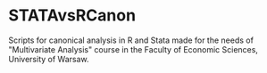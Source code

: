 STATAvsRCanon
=============

Scripts for canonical analysis in R and Stata made for the needs of "Multivariate Analysis" course in the Faculty of Economic Sciences, University of Warsaw.
